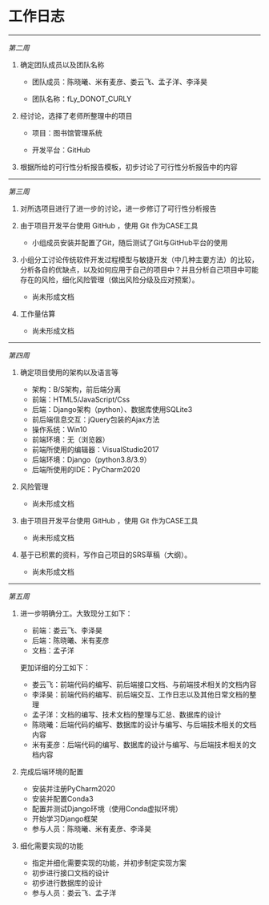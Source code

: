# 工作日志

 - - - - - - - -

*第二周*
   
1. 确定团队成员以及团队名称

    - 团队成员：陈晓曦、米有麦彦、娄云飞、孟子洋、李泽昊

    - 团队名称：fLy_DONOT_CURLY

2. 经讨论，选择了老师所整理中的项目

    - 项目：图书馆管理系统

    - 开发平台：GitHub

3. 根据所给的可行性分析报告模板，初步讨论了可行性分析报告中的内容
    
 - - - - - - - -

*第三周*
   
1. 对所选项目进行了进一步的讨论，进一步修订了可行性分析报告

2. 由于项目开发平台使用 GitHub ，使用 Git 作为CASE工具

    - 小组成员安装并配置了Git，随后测试了Git与GitHub平台的使用

3. 小组分工讨论传统软件开发过程模型与敏捷开发（中几种主要方法）的比较，分析各自的优缺点，以及如何应用于自己的项目中？并且分析自己项目中可能存在的风险，细化风险管理（做出风险分级及应对预案）。

    - 尚未形成文档

4. 工作量估算

    - 尚未形成文档
    
 - - - - - - - -

*第四周*
   
1. 确定项目使用的架构以及语言等

    - 架构：B/S架构，前后端分离
    - 前端：HTML5/JavaScript/Css
    - 后端：Django架构（python）、数据库使用SQLite3
    - 前后端信息交互：jQuery包装的Ajax方法
    - 操作系统：Win10
    - 前端环境：无（浏览器）
    - 前端所使用的编辑器：VisualStudio2017
    - 后端环境：Django（python3.8/3.9）
    - 后端所使用的IDE：PyCharm2020

1. 风险管理

    - 尚未形成文档

2. 由于项目开发平台使用 GitHub ，使用 Git 作为CASE工具

    - 尚未形成文档

3. 基于已积累的资料，写作自己项目的SRS草稿（大纲）。

    - 尚未形成文档

 - - - - - - - -

*第五周*
   
1. 进一步明确分工。大致现分工如下：

    - 前端：娄云飞、李泽昊
    - 后端：陈晓曦、米有麦彦
    - 文档：孟子洋

   更加详细的分工如下：

    - 娄云飞：前端代码的编写、前后端接口文档、与前端技术相关的文档内容
    - 李泽昊：前端代码的编写、前后端交互、工作日志以及其他日常文档的整理
    - 孟子洋：文档的编写、技术文档的整理与汇总、数据库的设计
    - 陈晓曦：后端代码的编写、数据库的设计与编写、与后端技术相关的文档内容
    - 米有麦彦：后端代码的编写、数据库的设计与编写、与后端技术相关的文档内容

2. 完成后端环境的配置

    - 安装并注册PyCharm2020
    - 安装并配置Conda3
    - 配置并测试Django环境（使用Conda虚拟环境）
    - 开始学习Django框架
    - 参与人员：陈晓曦、米有麦彦、李泽昊

3. 细化需要实现的功能

    - 指定并细化需要实现的功能，并初步制定实现方案
    - 初步进行接口文档的设计
    - 初步进行数据库的设计
    - 参与人员：娄云飞、孟子洋



